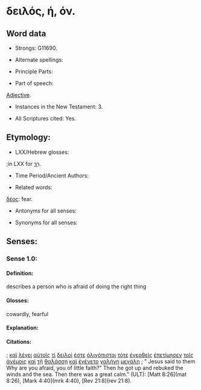 # δειλός, ή, όν.

<!-- Status: S2=NeedsFinalCheck -->
<!-- Lexica used for edits: BDAG LN CVB  -->

## Word data

* Strongs: G11690.


* Alternate spellings:

* Principle Parts: 

* Part of speech: 

[Adjective](http://ugg.readthedocs.io/en/latest/adjective.html).

* Instances in the New Testament: 3.

* All Scriptures cited: Yes.

## Etymology: 

* LXX/Hebrew glosses: 

;in LXX for [רַךְ](//en-uhal/H7390).

* Time Period/Ancient Authors: 

* Related words: 

[δέος](../G11895/01.md): fear.

* Antonyms for all senses:

* Synonyms for all senses: 


## Senses:


### Sense  1.0: 

#### Definition: 

describes a person who is afraid of doing the right thing

#### Glosses: 

cowardly, fearful

#### Explanation: 

#### Citations: 

; [καὶ](../G25320/01.md) [λέγει](../G30040/01.md) [αὐτοῖς](../G08460/01.md) [τί](../G51010/01.md) [δειλοί](../G11690/01.md) [ἐστε](../G99999/01.md) [ὀλιγόπιστοι](../G36400/01.md) [τότε](../G51190/01.md) [ἐγερθεὶς](../G14530/01.md) [ἐπετίμησεν](../G20080/01.md) [τοῖς](../G35880/01.md) [ἀνέμοις](../G04170/01.md) [καὶ](../G25320/01.md) [τῇ](../G35880/01.md) [θαλάσσῃ](../G22810/01.md) [καὶ](../G25320/01.md) [ἐγένετο](../G10960/01.md) [γαλήνη](../G10550/01.md) [μεγάλη](../G31730/01.md)
; " Jesus said to them Why are you afraid, you of little faith?" Then he got up and rebuked the winds and the sea. Then there was a great calm." (ULT): 
[Matt 8:26](mat 8:26), [Mark 4:40](mrk 4:40), [Rev 21:8](rev 21:8).